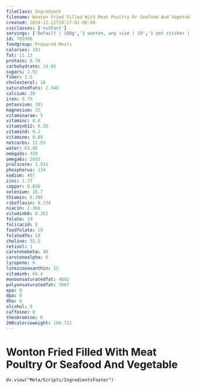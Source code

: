 ```yaml
---
fileClass: Ingredient
filename: Wonton Fried Filled With Meat Poultry Or Seafood And Vegetable
created: 2024-12-21T19:27:02-06:00
cssclasses: ['nutFact']
servings: ['Default | 100g','1 wonton, any size | 19','1 pot sticker | 30','1 cup | 67']
id: 785996
foodgroup: Prepared Meals
calories: 191
fat: 11.13
protein: 8.76
carbohydrate: 14.05
sugars: 2.92
fiber: 1.5
cholesterol: 18
saturatedfats: 2.548
calcium: 30
iron: 0.79
potassium: 301
magnesium: 22
vitaminarae: 5
vitaminc: 8.8
vitaminb12: 0.28
vitamind: 0.2
vitamine: 0.88
netcarbs: 12.55
water: 63.96
omega3s: 329
omega6s: 2635
pralscore: 1.931
phosphorus: 134
sodium: 467
zinc: 1.77
copper: 0.036
selenium: 18.7
thiamin: 0.388
riboflavin: 0.134
niacin: 2.366
vitaminb6: 0.262
folate: 19
folicacid: 0
foodfolate: 19
folatedfe: 19
choline: 55.5
retinol: 1
carotenebeta: 48
carotenealpha: 0
lycopene: 0
luteinzeaxanthin: 22
vitamink: 64.4
monounsaturatedfat: 4882
polyunsaturatedfat: 3007
epa: 0
dpa: 0
dha: 0
alcohol: 0
caffeine: 0
theobromine: 0
200calorieweight: 104.712
---
```


# Wonton Fried Filled With Meat Poultry Or Seafood And Vegetable

```dataviewjs
dv.view("Meta/Scripts/IngredientsFooter")
```